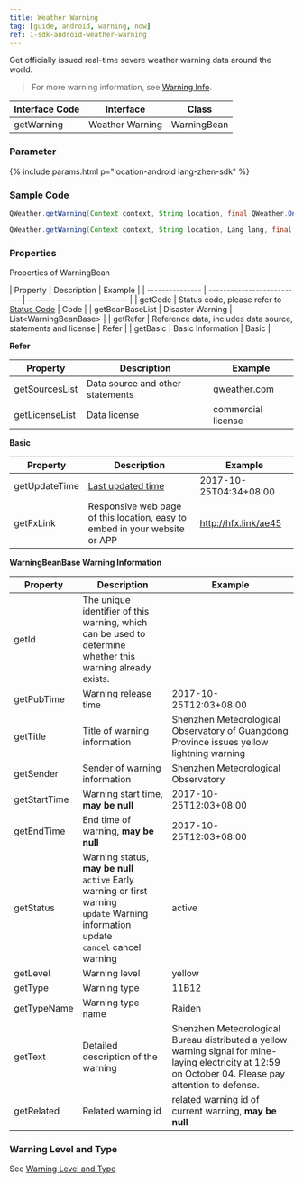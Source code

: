 ```yaml
---
title: Weather Warning
tag: [guide, android, warning, now]
ref: 1-sdk-android-weather-warning
---
```


Get officially issued real-time severe weather warning data around the world.

> For more warning information, see [Warning Info](/en/docs/resource/warning-info/).

| Interface Code| Interface  | Class |
| ------------ | ---------- | ----------- |
| getWarning| Weather Warning  | WarningBean |

### Parameter

{% include params.html p="location-android lang-zhen-sdk" %}

### Sample Code

```java
QWeather.getWarning(Context context, String location, final QWeather.OnResultWarningListener listener);

QWeather.getWarning(Context context, String location, Lang lang, final QWeather.OnResultWarningListener listener);

```

### Properties

Properties of WarningBean

| Property | Description | Example |
| --------------- | -------------------------- | ------ --------------------- |
| getCode | Status code, please refer to [Status Code](/en/docs/resource/status-code/) | Code |
| getBeanBaseList | Disaster Warning | List&lt;WarningBeanBase&gt; |
| getRefer | Reference data, includes data source, statements and license | Refer |
| getBasic | Basic Information | Basic |

**Refer**

| Property | Description | Example |
| -------------- | ------------ | ------------------ |
| getSourcesList | Data source and other statements | qweather.com |
| getLicenseList | Data license | commercial license |

**Basic**

| Property | Description | Example |
| ------------- | ------------------- | ------------------- |
| getUpdateTime | [Last updated time](/en/docs/resource/glossary/#update-time) | 2017-10-25T04:34+08:00 |
| getFxLink | Responsive web page of this location, easy to embed in your website or APP | http://hfx.link/ae45 |

**WarningBeanBase Warning Information**

| Property | Description | Example |
| ------------ | ---------------------------------- |----------- |
| getId | The unique identifier of this warning, which can be used to determine whether this warning already exists. |
| getPubTime | Warning release time | 2017-10-25T12:03+08:00 |
| getTitle | Title of warning information | Shenzhen Meteorological Observatory of Guangdong Province issues yellow lightning warning |
| getSender | Sender of warning information | Shenzhen Meteorological Observatory |
| getStartTime | Warning start time, **may be null** | 2017-10-25T12:03+08:00 |
| getEndTime | End time of warning, **may be null** | 2017-10-25T12:03+08:00 |
| getStatus | Warning status, **may be null**<br />`active` Early warning or first warning<br />`update` Warning information update<br />`cancel` cancel warning | active |
| getLevel | Warning level | yellow |
| getType | Warning type | 11B12 |
| getTypeName | Warning type name | Raiden |
| getText | Detailed description of the warning | Shenzhen Meteorological Bureau distributed a yellow warning signal for mine-laying electricity at 12:59 on October 04. Please pay attention to defense. |
| getRelated | Related warning id | related warning id of current warning, **may be null** |

### Warning Level and Type

See [Warning Level and Type](/en/docs/resource/warning-info/)